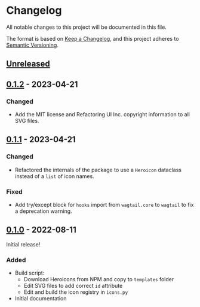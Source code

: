 # Changelog

All notable changes to this project will be documented in this file.

The format is based on [Keep a Changelog](https://keepachangelog.com/en/1.0.0/),
and this project adheres to [Semantic Versioning](https://semver.org/spec/v2.0.0.html).

## [Unreleased]

## [0.1.2] - 2023-04-21

### Changed

- Add the MIT license and Refactoring UI Inc. copyright information to all SVG files.

## [0.1.1] - 2023-04-21

### Changed

- Refactored the internals of the package to use a `Heroicon` dataclass instead of a `list`
  of icon names.

### Fixed

- Add try/except block for `hooks` import from `wagtail.core` to `wagtail` to fix a 
  deprecation warning.

## [0.1.0] - 2022-08-11

Initial release!

### Added

- Build script:
  - Download Heroicons from NPM and copy to `templates` folder
  - Edit SVG files to add correct `id` attribute
  - Edit and build the icon registry in `icons.py`
- Initial documentation

[unreleased]: https://github.com/joshuadavidthomas/wagtail-heroicons/compare/v0.1.2...HEAD
[0.1.2]: https://github.com/joshuadavidthomas/wagtail-heroicons/releases/tag/v0.1.2
[0.1.1]: https://github.com/joshuadavidthomas/wagtail-heroicons/releases/tag/v0.1.1
[0.1.0]: https://github.com/joshuadavidthomas/wagtail-heroicons/releases/tag/v0.1.0
